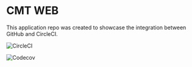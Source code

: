 # CMT WEB

This application repo was created to showcase the integration between GitHub and CircleCI.

![CircleCI](https://img.shields.io/circleci/build/github/Siphosakhe-git/SM-AZ_Repo?style=flat-square)

![Codecov](https://img.shields.io/codecov/c/github/Siphosakhe-git/SM-AZ_Repo)
